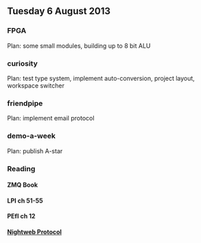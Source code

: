 ## Tuesday 6 August 2013

### FPGA

Plan: some small modules, building up to 8 bit ALU

### curiosity

Plan: test type system, implement auto-conversion, project layout, workspace switcher

### friendpipe

Plan: implement email protocol

### demo-a-week

Plan: publish A-star

### Reading

#### ZMQ Book

#### LPI ch 51-55

#### PEfI ch 12

#### [Nightweb Protocol](https://nightweb.net/protocol.html)


